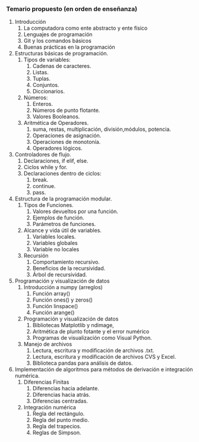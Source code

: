 ### Temario propuesto (en orden de enseñanza)

1. Introducción
	1. La computadora como ente abstracto y ente físico
	2. Lenguajes de programación
	3. Git y los comandos básicos
	4. Buenas prácticas en la programación
2. Estructuras básicas de programación.
	1. Tipos de variables:
		1. Cadenas de caracteres.
		2. Listas.
		3. Tuplas.
		4. Conjuntos.
		5. Diccionarios.
	2. Números:
		1. Enteros.
		2. Números de punto flotante.
		3. Valores Booleanos.
	3. Aritmética de Operadores.
		1. suma, restas, multiplicación, división,módulos, potencia.
		2. Operaciones de asignación.
		3. Operaciones de monotonía.
		4. Operadores lógicos.
4. Controladores de flujo.
	1. Declaraciones, if elif, else.
	2. Ciclos while y for.
	3. Declaraciones dentro de ciclos:
		1. break.
		2. continue.
		3. pass.
5. Estructura de la programación modular.
	1. Tipos de Funciones.
		1. Valores devueltos por una función.
		2. Ejemplos de función.
		3. Parámetros de funciones.
	2. Alcance y vida útil de variables.
		1. Variables locales.
		2. Variables globales
		3. Variable no locales
	3. Recursión
		1. Comportamiento recursivo.
		2. Beneficios de la recursividad.
		3. Árbol de recursividad.
6. Programación y visualización de datos
	1. Introducción a numpy (arreglos)
		1. Función array()
		2. Función ones() y zeros()
		3. Función linspace()
		4. Función arange()
	2. Programación y visualización de datos
		1. Bibliotecas Matplotlib y ndimage,
		2. Aritmética de plunto fotante y el error numérico
		3. Programas de visualización como Visual Python.
	3. Manejo de archivos
		1. Lectura, escritura y modificación de archivos .txt.
		2. Lectura, escritura y modificación de archivos CVS y Excel.
		3. Biblioteca pandas para análisis de datos.
7. Implementación de algoritmos para métodos de derivación e integración numérica.
	1. Diferencias Finitas
		1. Diferencias hacia adelante.
		2. Diferencias hacia atrás.
		3. Diferencias centradas.
	2. Integración numérica
		1. Regla del rectángulo.
		2. Regla del punto medio.
		3. Regla del trapecios.
		4. Reglas de Simpson.

